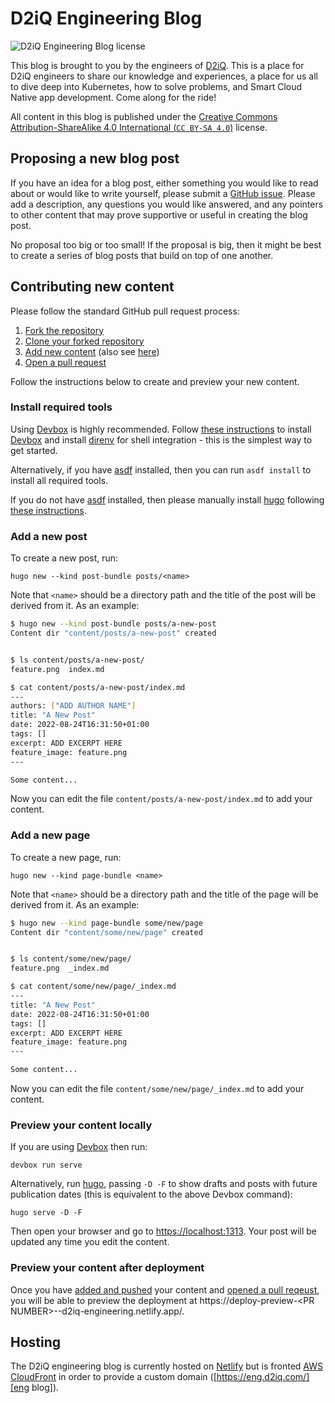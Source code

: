 # D2iQ Engineering Blog

![D2iQ Engineering Blog license](https://img.shields.io/github/license/mesosphere/d2iq-engineering-blog)

This blog is brought to you by the engineers of [D2iQ][d2iq]. This is a place for D2iQ engineers to share our knowledge
and experiences, a place for us all to dive deep into Kubernetes, how to solve problems, and Smart Cloud Native app
development. Come along for the ride!

All content in this blog is published under the
[Creative Commons Attribution-ShareAlike 4.0 International (`CC BY-SA 4.0`)][CC BY-SA 4.0] license.

## Proposing a new blog post

If you have an idea for a blog post, either something you would like to read about or would like to write yourself,
please submit a [GitHub issue][issues]. Please add a description, any questions you would like answered, and any
pointers to other content that may prove supportive or useful in creating the blog post.

No proposal too big or too small! If the proposal is big, then it might be best to create a series of blog posts that
build on top of one another.

## Contributing new content

Please follow the standard GitHub pull request process:

1. [Fork the repository][forking]
1. [Clone your forked repository][cloning a fork]
1. [Add new content][add content] (also see [here](#add-a-new-post))
1. [Open a pull request][open pr]

Follow the instructions below to create and preview your new content.

### Install required tools

Using [Devbox][] is highly recommended. Follow [these instructions][devbox installation] to install [Devbox][] and
install [direnv][] for shell integration - this is the simplest way to get started. 

Alternatively, if you have [asdf][] installed, then you can run `asdf install` to install all required tools.

If you do not have [asdf][] installed, then please manually install [hugo][] following
[these instructions][hugo install].

### Add a new post

To create a new post, run:

```shell
hugo new --kind post-bundle posts/<name>
```

Note that `<name>` should be a directory path and the title of the post will be derived from it. As an example:

```bash
$ hugo new --kind post-bundle posts/a-new-post
Content dir "content/posts/a-new-post" created


$ ls content/posts/a-new-post/
feature.png  index.md

$ cat content/posts/a-new-post/index.md
---
authors: ["ADD AUTHOR NAME"]
title: "A New Post"
date: 2022-08-24T16:31:50+01:00
tags: []
excerpt: ADD EXCERPT HERE
feature_image: feature.png
---

Some content...
```

Now you can edit the file `content/posts/a-new-post/index.md` to add your content.

### Add a new page

To create a new page, run:

```shell
hugo new --kind page-bundle <name>
```

Note that `<name>` should be a directory path and the title of the page will be derived from it. As an example:

```bash
$ hugo new --kind page-bundle some/new/page
Content dir "content/some/new/page" created


$ ls content/some/new/page/
feature.png  _index.md

$ cat content/some/new/page/_index.md
---
title: "A New Post"
date: 2022-08-24T16:31:50+01:00
tags: []
excerpt: ADD EXCERPT HERE
feature_image: feature.png
---

Some content...
```

Now you can edit the file `content/some/new/page/_index.md` to add your content.

### Preview your content locally

If you are using [Devbox][] then run:

```shell
devbox run serve
```

Alternatively, run [hugo][], passing `-D -F` to show drafts and posts with future publication dates (this is equivalent
to the above Devbox command):

```shell
hugo serve -D -F
```

Then open your browser and go to [https://localhost:1313](https://localhost:1313). Your post will be updated any time
you edit the content.

### Preview your content after deployment

Once you have [added and pushed][add content] your content and [opened a pull reqeust][open pr], you will be able to
preview the deployment at
https://deploy-preview-\<PR NUMBER>--d2iq-engineering.netlify.app/.

## Hosting

The D2iQ engineering blog is currently hosted on [Netlify][netlify] but is fronted [AWS CloudFront][cloudfront] in order to provide a custom domain ([https://eng.d2iq.com/][eng blog]).

[CC BY-SA 4.0]: https://creativecommons.org/licenses/by-sa/4.0/
[d2iq]: https://d2iq.com/
[issues]: https://github.com/mesosphere/d2iq-engineering-blog/issues/
[forking]: https://docs.github.com/en/get-started/quickstart/contributing-to-projects#forking-a-repository
[cloning a fork]: https://docs.github.com/en/get-started/quickstart/contributing-to-projects#cloning-a-fork
[add content]: https://docs.github.com/en/get-started/quickstart/contributing-to-projects#making-and-pushing-changes
[open pr]: https://docs.github.com/en/get-started/quickstart/contributing-to-projects#making-a-pull-request
[asdf]: https://asdf-vm.com/
[hugo]: https://gohugo.io/
[hugo install]: https://gohugo.io/getting-started/installing
[netlify]: https://netlify.com/
[cloudfront]: https://aws.amazon.com/cloudfront/
[eng blog]: https://eng.d2iq.com/
[Devbox]: https://www.jetpack.io/devbox/
[devbox installation]: https://www.jetpack.io/devbox/docs/contributor-quickstart/#install-devbox
[direnv]: https://direnv.net/
